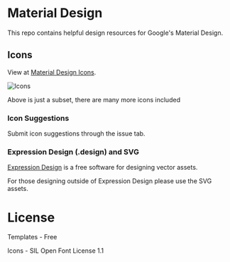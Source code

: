 # Material Design

This repo contains helpful design resources for Google's Material Design.

## Icons

View at [Material Design Icons](http://materialdesignicons.com/).

![Icons](http://templarian.com/files/material-design-icons-preview.png)

Above is just a subset, there are many more icons included

### Icon Suggestions

Submit icon suggestions through the issue tab.

### Expression Design (.design) and SVG

[Expression Design](http://www.microsoft.com/en-us/download/details.aspx?id=36180) is a free software for designing vector assets.

For those designing outside of Expression Design please use the SVG assets.

# License

Templates - Free

Icons - SIL Open Font License 1.1
